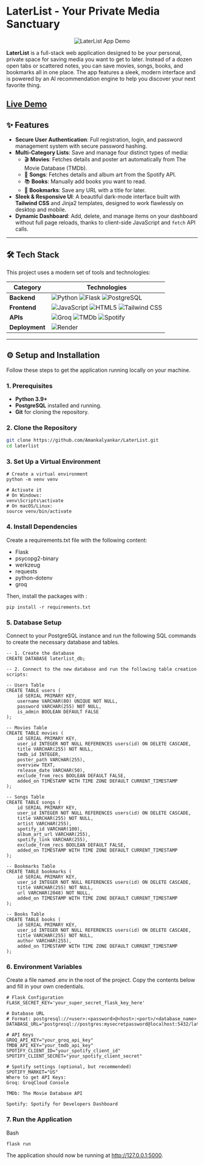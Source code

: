 # LaterList - Your Private Media Sanctuary

<p align="center">
  <img src="https://i.imgur.com/your-app-demo.gif" alt="LaterList App Demo"/>
</p>

**LaterList** is a full-stack web application designed to be your personal, private space for saving media you want to get to later. Instead of a dozen open tabs or scattered notes, you can save movies, songs, books, and bookmarks all in one place. The app features a sleek, modern interface and is powered by an AI recommendation engine to help you discover your next favorite thing.

**[Live Demo](https://laterlist-m513.onrender.com/)** 
---

## ✨ Features

* **Secure User Authentication**: Full registration, login, and password management system with secure password hashing.
* **Multi-Category Lists**: Save and manage four distinct types of media:
    * 🎬 **Movies**: Fetches details and poster art automatically from The Movie Database (TMDb).
    * 🎵 **Songs**: Fetches details and album art from the Spotify API.
    * 📚 **Books**: Manually add books you want to read.
    * 🔖 **Bookmarks**: Save any URL with a title for later.
* **Sleek & Responsive UI**: A beautiful dark-mode interface built with **Tailwind CSS** and Jinja2 templates, designed to work flawlessly on desktop and mobile.
* **Dynamic Dashboard**: Add, delete, and manage items on your dashboard without full page reloads, thanks to client-side JavaScript and `fetch` API calls.


---

## 🛠️ Tech Stack

This project uses a modern set of tools and technologies:

| Category      | Technologies                                                                                                                                                                                                                                                                                                                           |
| ------------- | -------------------------------------------------------------------------------------------------------------------------------------------------------------------------------------------------------------------------------------------------------------------------------------------------------------------------------------- |
| **Backend** | <img src="https://img.shields.io/badge/Python-3776AB?style=for-the-badge&logo=python&logoColor=white" alt="Python"/> <img src="https://img.shields.io/badge/Flask-000000?style=for-the-badge&logo=flask&logoColor=white" alt="Flask"/> <img src="https://img.shields.io/badge/PostgreSQL-4169E1?style=for-the-badge&logo=postgresql&logoColor=white" alt="PostgreSQL"/> |
| **Frontend** | <img src="https://img.shields.io/badge/JavaScript-F7DF1E?style=for-the-badge&logo=javascript&logoColor=black" alt="JavaScript"/> <img src="https://img.shields.io/badge/HTML5-E34F26?style=for-the-badge&logo=html5&logoColor=white" alt="HTML5"/> <img src="https://img.shields.io/badge/Tailwind_CSS-38B2AC?style=for-the-badge&logo=tailwind-css&logoColor=white" alt="Tailwind CSS"/> |
| **APIs** | <img src="https://img.shields.io/badge/Groq-000000?style=for-the-badge&logo=groq&logoColor=white" alt="Groq"/> <img src="https://img.shields.io/badge/TMDb-01B4E4?style=for-the-badge&logo=themoviedatabase&logoColor=white" alt="TMDb"/> <img src="https://img.shields.io/badge/Spotify-1ED760?style=for-the-badge&logo=spotify&logoColor=white" alt="Spotify"/> |
| **Deployment**| <img src="https://img.shields.io/badge/Render-46E3B7?style=for-the-badge&logo=render&logoColor=white" alt="Render"/> 
---

## ⚙️ Setup and Installation

Follow these steps to get the application running locally on your machine.

### 1. Prerequisites

* **Python 3.9+**
* **PostgreSQL** installed and running.
* **Git** for cloning the repository.

### 2. Clone the Repository

```bash
git clone https://github.com/Amankalyankar/LaterList.git
cd laterlist
```
### 3. Set Up a Virtual Environment
```
# Create a virtual environment
python -m venv venv

# Activate it
# On Windows:
venv\Scripts\activate
# On macOS/Linux:
source venv/bin/activate
```

### 4. Install Dependencies
Create a requirements.txt file with the following content:

* Flask
* psycopg2-binary
* werkzeug
* requests
* python-dotenv
* groq

Then, install the packages with :

```
pip install -r requirements.txt

```
### 5. Database Setup
Connect to your PostgreSQL instance and run the following SQL commands to create the necessary database and tables.
```
-- 1. Create the database
CREATE DATABASE laterlist_db;

-- 2. Connect to the new database and run the following table creation scripts:

-- Users Table
CREATE TABLE users (
    id SERIAL PRIMARY KEY,
    username VARCHAR(80) UNIQUE NOT NULL,
    password VARCHAR(255) NOT NULL,
    is_admin BOOLEAN DEFAULT FALSE
);

-- Movies Table
CREATE TABLE movies (
    id SERIAL PRIMARY KEY,
    user_id INTEGER NOT NULL REFERENCES users(id) ON DELETE CASCADE,
    title VARCHAR(255) NOT NULL,
    tmdb_id INTEGER,
    poster_path VARCHAR(255),
    overview TEXT,
    release_date VARCHAR(50),
    exclude_from_recs BOOLEAN DEFAULT FALSE,
    added_on TIMESTAMP WITH TIME ZONE DEFAULT CURRENT_TIMESTAMP
);

-- Songs Table
CREATE TABLE songs (
    id SERIAL PRIMARY KEY,
    user_id INTEGER NOT NULL REFERENCES users(id) ON DELETE CASCADE,
    title VARCHAR(255) NOT NULL,
    artist VARCHAR(255),
    spotify_id VARCHAR(100),
    album_art_url VARCHAR(255),
    spotify_link VARCHAR(255),
    exclude_from_recs BOOLEAN DEFAULT FALSE,
    added_on TIMESTAMP WITH TIME ZONE DEFAULT CURRENT_TIMESTAMP
);

-- Bookmarks Table
CREATE TABLE bookmarks (
    id SERIAL PRIMARY KEY,
    user_id INTEGER NOT NULL REFERENCES users(id) ON DELETE CASCADE,
    title VARCHAR(255) NOT NULL,
    url VARCHAR(2048) NOT NULL,
    added_on TIMESTAMP WITH TIME ZONE DEFAULT CURRENT_TIMESTAMP
);

-- Books Table
CREATE TABLE books (
    id SERIAL PRIMARY KEY,
    user_id INTEGER NOT NULL REFERENCES users(id) ON DELETE CASCADE,
    title VARCHAR(255) NOT NULL,
    author VARCHAR(255),
    added_on TIMESTAMP WITH TIME ZONE DEFAULT CURRENT_TIMESTAMP
);
```
### 6. Environment Variables
Create a file named .env in the root of the project. Copy the contents below and fill in your own credentials.

```
# Flask Configuration
FLASK_SECRET_KEY='your_super_secret_flask_key_here'

# Database URL
# Format: postgresql://<user>:<password>@<host>:<port>/<database_name>
DATABASE_URL="postgresql://postgres:mysecretpassword@localhost:5432/laterlist_db"

# API Keys
GROQ_API_KEY="your_groq_api_key"
TMDB_API_KEY="your_tmdb_api_key"
SPOTIFY_CLIENT_ID="your_spotify_client_id"
SPOTIFY_CLIENT_SECRET="your_spotify_client_secret"

# Spotify settings (optional, but recommended)
SPOTIFY_MARKET="US"
Where to get API Keys:
Groq: GroqCloud Console

TMDb: The Movie Database API

Spotify: Spotify for Developers Dashboard
```
### 7. Run the Application
Bash
```
flask run

```

The application should now be running at http://127.0.0.1:5000.

